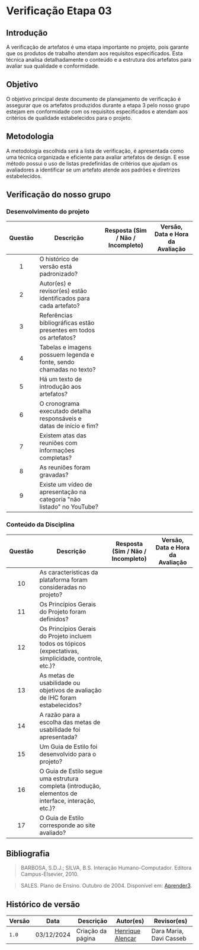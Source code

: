 # Verificação Etapa 03

## Introdução
A verificação de artefatos é uma etapa importante no projeto, pois garante que os produtos de trabalho atendam aos requisitos especificados. Esta técnica analisa detalhadamente o conteúdo e a estrutura dos artefatos para avaliar sua qualidade e conformidade.

## Objetivo
O objetivo principal deste documento de planejamento de verificação é assegurar que os artefatos produzidos durante a etapa 3 pelo nosso grupo estejam em conformidade com os requisitos especificados e atendam aos critérios de qualidade estabelecidos para o projeto. 

## Metodologia 
A metodologia escolhida será a lista de verificação, é apresentada como uma técnica organizada e eficiente para avaliar artefatos de design. E esse método possui o uso de listas predefinidas de critérios que ajudam os avaliadores a identificar se um artefato atende aos padrões e diretrizes estabelecidos. 

## Verificação do nosso grupo

### Desenvolvimento do projeto 

<center>

| **Questão** | **Descrição** | **Resposta (Sim / Não / Incompleto)** | **Versão, Data e Hora da Avaliação** |
|:-----------:|---------------|:-------------------------------------:|:------------------------------------:|
| 1           | O histórico de versão está padronizado?              |                                       |                                      |
| 2           | Autor(es) e revisor(es) estão identificados para cada artefato? |                                |                                      |
| 3           | Referências bibliográficas estão presentes em todos os artefatos? |                          |                                      |
| 4           | Tabelas e imagens possuem legenda e fonte, sendo chamadas no texto? |                  |                                      |
| 5           | Há um texto de introdução aos artefatos?              |                                       |                                      |
| 6           | O cronograma executado detalha responsáveis e datas de início e fim? |                   |                                      |
| 7           | Existem atas das reuniões com informações completas?  |                                       |                                      |
| 8           | As reuniões foram gravadas?                          |                                       |                                      |
| 9           | Existe um vídeo de apresentação na categoria "não listado" no YouTube? |           |                                      |

</center>

### Conteúdo da Disciplina  

<center>

| **Questão** | **Descrição** | **Resposta (Sim / Não / Incompleto)** | **Versão, Data e Hora da Avaliação** |
|:-----------:|---------------|:-------------------------------------:|:------------------------------------:|
| 10          | As características da plataforma foram consideradas no projeto? |         |                                      |
| 11          | Os Princípios Gerais do Projeto foram definidos?     |                                       |                                      |
| 12          | Os Princípios Gerais do Projeto incluem todos os tópicos (expectativas, simplicidade, controle, etc.)? |  |                                      |
| 13          | As metas de usabilidade ou objetivos de avaliação de IHC foram estabelecidos? | |                                      |
| 14          | A razão para a escolha das metas de usabilidade foi apresentada? |      |                                      |
| 15          | Um Guia de Estilo foi desenvolvido para o projeto?   |                                       |                                      |
| 16          | O Guia de Estilo segue uma estrutura completa (introdução, elementos de interface, interação, etc.)? | |                                      |
| 17          | O Guia de Estilo corresponde ao site avaliado?       |    

</center>

## Bibliografia
> BARBOSA, S.D.J.; SILVA, B.S. Interação Humano-Computador. Editora Campus-Elsevier, 2010.

> SALES. Plano de Ensino. Outubro de 2004. Disponível em: <a href="hhttps://aprender3.unb.br/pluginfile.php/2972625/mod_resource/content/56/Plano_de_Ensino%20FIHC%20022024%20Turma%2001%20v1.pdf" target="_blank">Aprender3</a>.

## Histórico de versão

| Versão | Data       | Descrição                                | Autor(es)                                                                                       | Revisor(es)                                                                                                                                    |
| ------ | ---------- | ---------------------------------------- | ----------------------------------------------------------------------------------------------- | ---------------------------------------------------------------------------------------------------------------------------------------------- |
| `1.0`  | 03/12/2024 | Criação da página                     | [Henrique Alencar](https://github.com/henryqma) | Dara Maria, Davi Casseb |